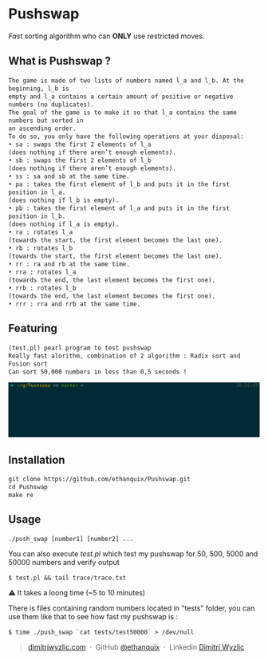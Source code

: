 # Pushswap

<i>Fast</i> sorting algorithm who can <b>ONLY</b> use restricted moves.
    
What is Pushswap ?
----------
    The game is made of two lists of numbers named l_a and l_b. At the beginning, l_b is
    empty and l_a contains a certain amount of positive or negative numbers (no duplicates).
    The goal of the game is to make it so that l_a contains the same numbers but sorted in
    an ascending order.
    To do so, you only have the following operations at your disposal:
    • sa : swaps the first 2 elements of l_a
    (does nothing if there aren’t enough elements).
    • sb : swaps the first 2 elements of l_b
    (does nothing if there aren’t enough elements).
    • ss : sa and sb at the same time.
    • pa : takes the first element of l_b and puts it in the first position in l_a.
    (does nothing if l_b is empty).
    • pb : takes the first element of l_a and puts it in the first position in l_b.
    (does nothing if l_a is empty).
    • ra : rotates l_a
    (towards the start, the first element becomes the last one).
    • rb : rotates l_b
    (towards the start, the first element becomes the last one).
    • rr : ra and rb at the same time.
    • rra : rotates l_a
    (towards the end, the last element becomes the first one).
    • rrb : rotates l_b
    (towards the end, the last element becomes the first one).
    • rrr : rra and rrb at the same time.

Featuring
----------

    (test.pl) pearl program to test pushswap
    Really fast alorithm, combination of 2 algorithm : Radix sort and Fusion sort
    Can sort 50,000 numbers in less than 0,5 seconds !
![Pushswap](https://raw.githubusercontent.com/ethanquix/ressources/master/gif/pushswap.gif)

Installation
----------
    git clone https://github.com/ethanquix/Pushswap.git
    cd Pushswap
    make re
Usage
----------

    ./push_swap [number1] [number2] ...
  You can also execute <i>test.pl</i> which test my pushswap for 50, 500, 5000 and 50000 numbers and verify output
  
    $ test.pl && tail trace/trace.txt
    
  :warning: It takes a loong time (~5 to 10 minutes)
  
  There is files containing random numbers located in "tests" folder, you can use them like that to see how fast my pushswap is :
  
    $ time ./push_swap `cat tests/test50000` > /dev/null

> [dimitriwyzlic.com](http://dimitriwyzlic.com) &nbsp;&middot;&nbsp;
> GitHub [@ethanquix](https://github.com/ethanquix) &nbsp;&middot;&nbsp;
> Linkedin [Dimitri Wyzlic](www.linkedin.com/in/dimitriwyzlic)
